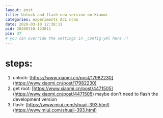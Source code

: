 ```yaml
---
layout: post
title: Unlock and flash new version on Xiaomi
categories: experiments ACL ncnn
date: 2020-03-10 12:38:11
pid: 20200310-123811
pin: 37
# you can override the settings in _config.yml here !!
---
```


# steps:
1. unlock: [https://www.xiaomi.cn/post/17982230](https://www.xiaomi.cn/post/17982230)
2. get root: [https://www.xiaomi.cn/post/4471505](https://www.xiaomi.cn/post/4471505)  maybe don't need to flash the development version
3. flash: [https://www.miui.com/shuaji-393.html](https://www.miui.com/shuaji-393.html)



